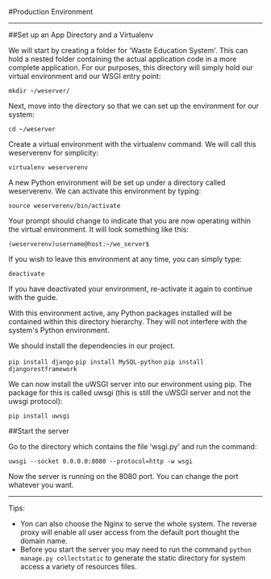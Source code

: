 #Production Environment

---

##Set up an App Directory and a Virtualenv

We will start by creating a folder for 'Waste Education System'. This can hold a nested folder containing the actual application code in a more complete application. For our purposes, this directory will simply hold our virtual environment and our WSGI entry point:

```mkdir ~/weserver/```

Next, move into the directory so that we can set up the environment for our system:

```cd ~/weserver```

Create a virtual environment with the virtualenv command. We will call this weserverenv for simplicity:

```virtualenv weserverenv```

A new Python environment will be set up under a directory called weserverenv. We can activate this environment by typing:

```source weserverenv/bin/activate```

Your prompt should change to indicate that you are now operating within the virtual environment. It will look something like this:

```(weserverenv)username@host:~/we_server$```

If you wish to leave this environment at any time, you can simply type:

```deactivate```

If you have deactivated your environment, re-activate it again to continue with the guide.

With this environment active, any Python packages installed will be contained within this directory hierarchy. They will not interfere with the system's Python environment. 

We should install the dependencies in our project.

```pip install django```
```pip install MySQL-python```
```pip install djangorestframework```


We can now install the uWSGI server into our environment using pip. The package for this is called uwsgi (this is still the uWSGI server and not the uwsgi protocol):

```pip install uwsgi```

##Start the server

Go to the directory which contains the file 'wsgi.py' and run the command:

```uwsgi --socket 0.0.0.0:8080 --protocol=http -w wsgi```

Now the server is running on the 8080 port. You can change the port whatever you want.

---

Tips:

* Yon can also choose the Nginx to serve the whole system. The reverse proxy will enable all user access from the default port thought the domain name.
* Before you start the server you may need to run the command ```python manage.py collectstatic``` to generate the static directory for system access a variety of resources files.




